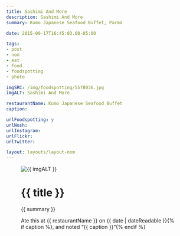 ```yaml
---
title: Sashimi And More
description: Sashimi And More
summary: Kumo Japanese Seafood Buffet, Parma

date: 2015-09-17T16:45:03.00-05:00

tags:
- post
- nom
- eat
- food
- foodspotting
- photo

imgSRC: /img/foodspotting/5578036.jpg
imgALT: Sashimi And More

restaurantName: Kumo Japanese Seafood Buffet
caption: 

urlFoodspotting: y
urlNosh: 
urlInstagram: 
urlFlickr:
urlTwitter: 

layout: layouts/layout-nom
---
```

<figure class="nom">
	<img class="u-photo img-border" src="{{ imgSRC }}" alt="{{ imgALT }}">
	<figcaption>
		<h1 class="title p-name">{{ title }}</h1>
		<p class="summary">{{ summary }}</p>
		<p>Ate this at {{ restaurantName }} on <time class="dt-published" datetime="{{ date | dateIso }}">{{ date | dateReadable }}</time>{% if caption %}, and noted <q class="caption">{{ caption }}</q>{% endif %}
	</figcaption>
</figure>
